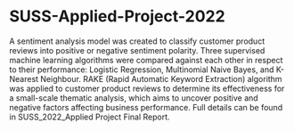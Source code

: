 # SUSS-Applied-Project-2022
A sentiment analysis model was created to classify customer product reviews into positive or negative sentiment polarity. Three supervised machine learning algorithms were compared against each other in respect to their performance: Logistic Regression, Multinomial Naive Bayes, and K-Nearest Neighbour. RAKE (Rapid Automatic Keyword Extraction) algorithm was applied to customer product reviews to determine its effectiveness for a small-scale thematic analysis, which aims to uncover positive and negative factors affecting business performance. Full details can be found in SUSS_2022_Applied Project Final Report.
